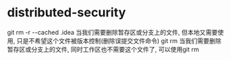 # distributed-security
git rm -r --cached .idea  当我们需要删除暂存区或分支上的文件, 但本地又需要使用, 只是不希望这个文件被版本控制(删除误提交文件命令)
git rm   当我们需要删除暂存区或分支上的文件, 同时工作区也不需要这个文件了, 可以使用git rm

